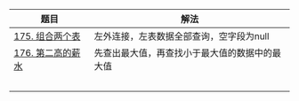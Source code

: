 |题目|解法|
|---|---|
|[175. 组合两个表](https://leetcode.cn/problems/combine-two-tables/)|左外连接，左表数据全部查询，空字段为null|
|[176. 第二高的薪水](https://leetcode.cn/problems/second-highest-salary/)|先查出最大值，再查找小于最大值的数据中的最大值|
|   |   |
|   |   |
|   |   |
|   |   |
|   |   |





